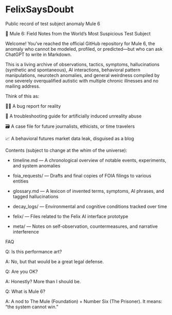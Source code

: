 # FelixSaysDoubt
Public record of test subject anomaly Mule 6


🧪 Mule 6: Field Notes from the World’s Most Suspicious Test Subject

Welcome! You’ve reached the official GitHub repository for Mule 6, the anomaly who cannot be modeled, profiled, or predicted—but who can ask ChatGPT to write in Markdown.

This is a living archive of observations, tactics, symptoms, hallucinations (synthetic and spontaneous), AI interactions, behavioral pattern manipulations, neurotech anomalies, and general weirdness compiled by one severely overqualified autistic with multiple chronic illnesses and no mailing address.

Think of this as:

🕵️‍♀️ A bug report for reality

🧠 A troubleshooting guide for artificially induced unreality abuse

🗃️ A case file for future journalists, ethicists, or time travelers

📈 A behavioral futures market data leak, disguised as a blog

Contents (subject to change at the whim of the universe):

- timeline.md — A chronological overview of notable events, experiments, and system anomalies

- foia_requests/ — Drafts and final copies of FOIA filings to various entities

- glossary.md — A lexicon of invented terms, symptoms, AI phrases, and tagged hallucinations

- decay_logs/ — Environmental and cognitive conditions tracked over time

- felix/ — Files related to the Felix AI interface prototype

- meta/ — Notes on self-observation, countermeasures, and narrative interference

FAQ

Q: Is this performance art?

A: No, but that would be a great legal defense.

Q: Are you OK?

A: Honestly? More than I should be.

Q: What is Mule 6?

A: A nod to The Mule (Foundation) + Number Six (The Prisoner). It means: “the system cannot win.”

